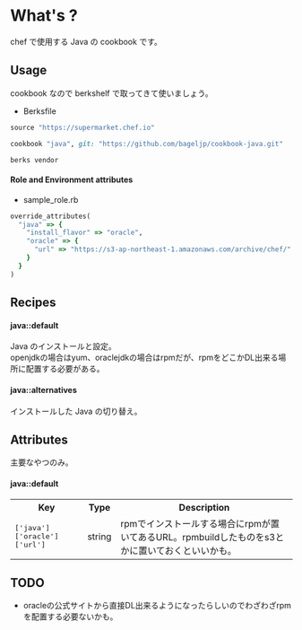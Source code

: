 What's ?
===============
chef で使用する Java の cookbook です。

Usage
-----
cookbook なので berkshelf で取ってきて使いましょう。

* Berksfile
```ruby
source "https://supermarket.chef.io"

cookbook "java", git: "https://github.com/bageljp/cookbook-java.git"
```

```
berks vendor
```

#### Role and Environment attributes

* sample_role.rb
```ruby
override_attributes(
  "java" => {
    "install_flavor" => "oracle",
    "oracle" => {
      "url" => "https://s3-ap-northeast-1.amazonaws.com/archive/chef/"
    }
  }
)
```

Recipes
----------

#### java::default
Java のインストールと設定。  
openjdkの場合はyum、oraclejdkの場合はrpmだが、rpmをどこかDL出来る場所に配置する必要がある。

#### java::alternatives
インストールした Java の切り替え。

Attributes
----------

主要なやつのみ。

#### java::default
<table>
  <tr>
    <th>Key</th>
    <th>Type</th>
    <th>Description</th>
  </tr>
  <tr>
    <td><tt>['java']['oracle']['url']</tt></td>
    <td>string</td>
    <td>rpmでインストールする場合にrpmが置いてあるURL。rpmbuildしたものをs3とかに置いておくといいかも。</td>
  </tr>
</table>

TODO
----------

* oracleの公式サイトから直接DL出来るようになったらしいのでわざわざrpmを配置する必要ないかも。

